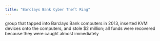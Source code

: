 ```yaml
---
title: "Barclays Bank Cyber Theft Ring"
---
```

group that tapped into Barclays Bank computers in 2013, inserted KVM devices onto the computers, and stole $2 million; all funds were recovered because they were caught almost immediately

